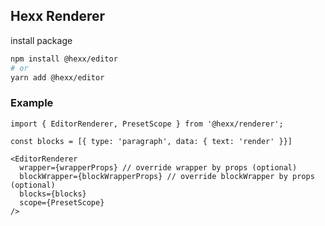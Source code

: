 ## Hexx Renderer

install package

```bash
npm install @hexx/editor
# or
yarn add @hexx/editor
```

### Example

```tsx
import { EditorRenderer, PresetScope } from '@hexx/renderer';

const blocks = [{ type: 'paragraph', data: { text: 'render' }}]

<EditorRenderer
  wrapper={wrapperProps} // override wrapper by props (optional)
  blockWrapper={blockWrapperProps} // override blockWrapper by props (optional)
  blocks={blocks}
  scope={PresetScope}
/>
```
